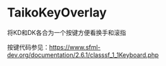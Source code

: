 # TaikoKeyOverlay

将KD和DK各合为一个按键方便看换手和滚指

按键代码参见：https://www.sfml-dev.org/documentation/2.6.1/classsf_1_1Keyboard.php
